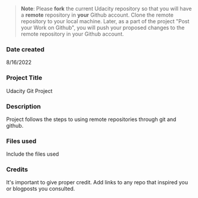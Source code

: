 >**Note**: Please **fork** the current Udacity repository so that you will have a **remote** repository in **your** Github account. Clone the remote repository to your local machine. Later, as a part of the project "Post your Work on Github", you will push your proposed changes to the remote repository in your Github account.

### Date created
8/16/2022

### Project Title
Udacity Git Project

### Description
Project follows the steps to using remote repositories through git and github.

### Files used
Include the files used

### Credits
It's important to give proper credit. Add links to any repo that inspired you or blogposts you consulted.
